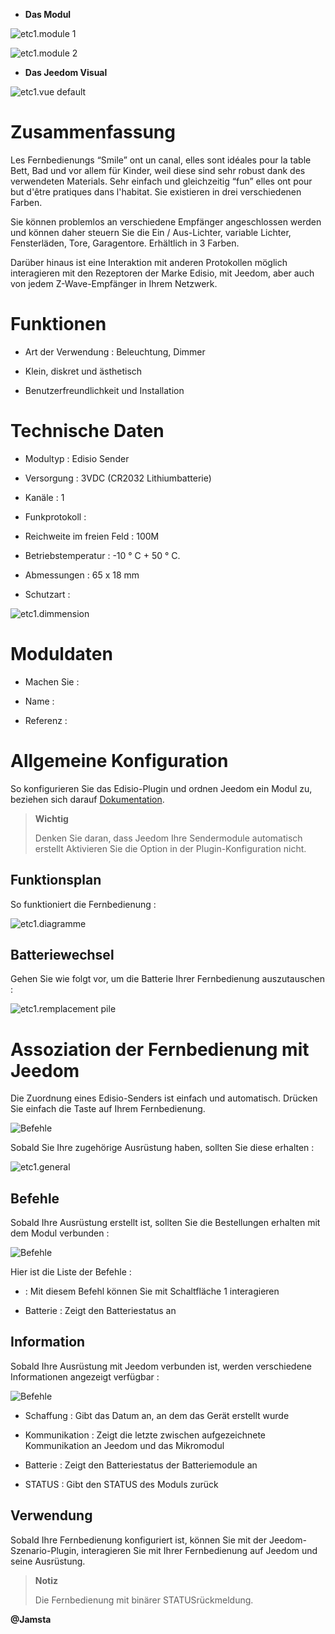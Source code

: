 -   **Das Modul**

![etc1.module 1](images/etc1/etc1.module-1.jpg)

![etc1.module 2](images/etc1/etc1.module-2.png)

-   **Das Jeedom Visual**

![etc1.vue default](images/etc1/etc1.vue-default.jpg)

Zusammenfassung 
======

Les Fernbedienungs “Smile” ont un canal, elles sont idéales pour la table
Bett, Bad und vor allem für Kinder, weil diese sind
sehr robust dank des verwendeten Materials. Sehr einfach und gleichzeitig
“fun” elles ont pour but d'être pratiques dans l'habitat. Sie existieren
in drei verschiedenen Farben.

Sie können problemlos an verschiedene Empfänger angeschlossen werden und können daher
steuern Sie die Ein / Aus-Lichter, variable Lichter,
Fensterläden, Tore, Garagentore. Erhältlich in 3 Farben.

Darüber hinaus ist eine Interaktion mit anderen Protokollen möglich
interagieren mit den Rezeptoren der Marke Edisio, mit Jeedom, aber
auch von jedem Z-Wave-Empfänger in Ihrem Netzwerk.

Funktionen 
=========

-   Art der Verwendung : Beleuchtung, Dimmer

-   Klein, diskret und ästhetisch

-   Benutzerfreundlichkeit und Installation

Technische Daten 
===========================

-   Modultyp : Edisio Sender

-   Versorgung : 3VDC (CR2032 Lithiumbatterie)

-   Kanäle : 1

-   Funkprotokoll : 

-   Reichweite im freien Feld : 100M

-   Betriebstemperatur : -10 ° C + 50 ° C.

-   Abmessungen : 65 x 18 mm

-   Schutzart : 

![etc1.dimmension](images/etc1/etc1.dimmension.png)

Moduldaten 
=================

-   Machen Sie : 

-   Name : 

-   Referenz : 

Allgemeine Konfiguration 
======================

So konfigurieren Sie das Edisio-Plugin und ordnen Jeedom ein Modul zu,
beziehen sich darauf
[Dokumentation](https://www.jeedom.fr/doc/Dokumentation/plugins/edisio/de_DE/edisio.html).

> **Wichtig**
>
> Denken Sie daran, dass Jeedom Ihre Sendermodule automatisch erstellt
> Aktivieren Sie die Option in der Plugin-Konfiguration nicht.

Funktionsplan 
---------------------------

So funktioniert die Fernbedienung :

![etc1.diagramme](images/etc1/etc1.diagramme.jpg)

Batteriewechsel 
-----------------------

Gehen Sie wie folgt vor, um die Batterie Ihrer Fernbedienung auszutauschen
:

![etc1.remplacement pile](images/etc1/etc1.remplacement-pile.jpg)

Assoziation der Fernbedienung mit Jeedom 
=======================================

Die Zuordnung eines Edisio-Senders ist einfach und
automatisch. Drücken Sie einfach die Taste auf Ihrem
Fernbedienung.

![Befehle](images/etc1/etc1.touche-c.jpg)

Sobald Sie Ihre zugehörige Ausrüstung haben, sollten Sie diese erhalten :

![etc1.general](images/etc1/etc1.general.jpg)

Befehle 
---------

Sobald Ihre Ausrüstung erstellt ist, sollten Sie die Bestellungen erhalten
mit dem Modul verbunden :

![Befehle](images/etc1/etc1.commandes.jpg)

Hier ist die Liste der Befehle :

-    : Mit diesem Befehl können Sie mit Schaltfläche 1 interagieren

-   Batterie : Zeigt den Batteriestatus an

Information 
------------

Sobald Ihre Ausrüstung mit Jeedom verbunden ist, werden verschiedene Informationen angezeigt
verfügbar :

![Befehle](images/etc1/etc1.informations.jpg)

-   Schaffung : Gibt das Datum an, an dem das Gerät erstellt wurde

-   Kommunikation : Zeigt die letzte zwischen aufgezeichnete Kommunikation an
    Jeedom und das Mikromodul

-   Batterie : Zeigt den Batteriestatus der Batteriemodule an

-   STATUS : Gibt den STATUS des Moduls zurück

Verwendung 
-----------

Sobald Ihre Fernbedienung konfiguriert ist, können Sie mit der
Jeedom-Szenario-Plugin, interagieren Sie mit Ihrer Fernbedienung auf Jeedom
und seine Ausrüstung.

> **Notiz**
>
> Die Fernbedienung mit binärer STATUSrückmeldung.

**@Jamsta**
